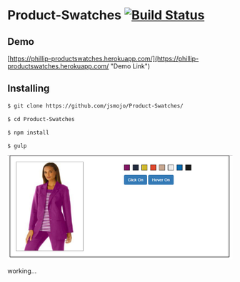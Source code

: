 # Product-Swatches  [![Build Status](https://travis-ci.org/jsmojo/Product-Swatches.svg?branch=master)](https://travis-ci.org/jsmojo/Product-Swatches)


## Demo

[https://phillip-productswatches.herokuapp.com/](https://phillip-productswatches.herokuapp.com/ "Demo Link")


## Installing

```
$ git clone https://github.com/jsmojo/Product-Swatches/
```

```
$ cd Product-Swatches 
```

```
$ npm install 
```


```
$ gulp
```

![alt tag](https://github.com/jsmojo/Product-Swatches/blob/master/demo_Swatches.jpg)

working...
